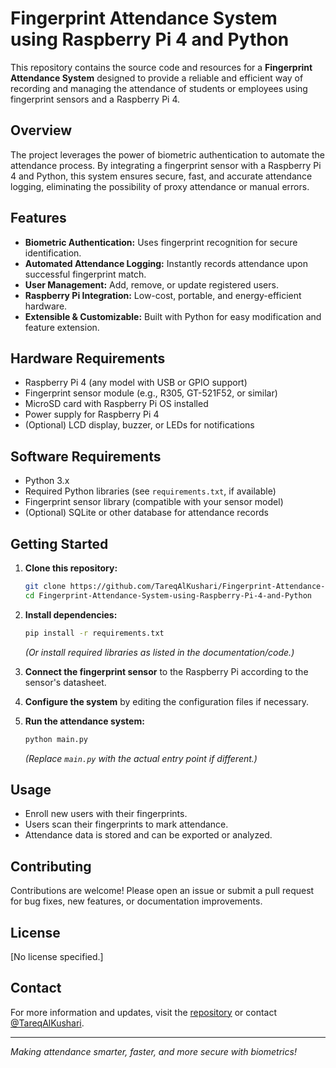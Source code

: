 # Fingerprint Attendance System using Raspberry Pi 4 and Python

This repository contains the source code and resources for a **Fingerprint Attendance System** designed to provide a reliable and efficient way of recording and managing the attendance of students or employees using fingerprint sensors and a Raspberry Pi 4.

## Overview

The project leverages the power of biometric authentication to automate the attendance process. By integrating a fingerprint sensor with a Raspberry Pi 4 and Python, this system ensures secure, fast, and accurate attendance logging, eliminating the possibility of proxy attendance or manual errors.

## Features

- **Biometric Authentication:** Uses fingerprint recognition for secure identification.
- **Automated Attendance Logging:** Instantly records attendance upon successful fingerprint match.
- **User Management:** Add, remove, or update registered users.
- **Raspberry Pi Integration:** Low-cost, portable, and energy-efficient hardware.
- **Extensible & Customizable:** Built with Python for easy modification and feature extension.

## Hardware Requirements

- Raspberry Pi 4 (any model with USB or GPIO support)
- Fingerprint sensor module (e.g., R305, GT-521F52, or similar)
- MicroSD card with Raspberry Pi OS installed
- Power supply for Raspberry Pi 4
- (Optional) LCD display, buzzer, or LEDs for notifications

## Software Requirements

- Python 3.x
- Required Python libraries (see `requirements.txt`, if available)
- Fingerprint sensor library (compatible with your sensor model)
- (Optional) SQLite or other database for attendance records

## Getting Started

1. **Clone this repository:**
   ```bash
   git clone https://github.com/TareqAlKushari/Fingerprint-Attendance-System-using-Raspberry-Pi-4-and-Python.git
   cd Fingerprint-Attendance-System-using-Raspberry-Pi-4-and-Python
   ```

2. **Install dependencies:**
   ```bash
   pip install -r requirements.txt
   ```
   *(Or install required libraries as listed in the documentation/code.)*

3. **Connect the fingerprint sensor** to the Raspberry Pi according to the sensor's datasheet.

4. **Configure the system** by editing the configuration files if necessary.

5. **Run the attendance system:**
   ```bash
   python main.py
   ```
   *(Replace `main.py` with the actual entry point if different.)*

## Usage

- Enroll new users with their fingerprints.
- Users scan their fingerprints to mark attendance.
- Attendance data is stored and can be exported or analyzed.

## Contributing

Contributions are welcome! Please open an issue or submit a pull request for bug fixes, new features, or documentation improvements.

## License

[No license specified.]

## Contact

For more information and updates, visit the [repository](https://github.com/TareqAlKushari/Fingerprint-Attendance-System-using-Raspberry-Pi-4-and-Python) or contact [@TareqAlKushari](https://github.com/TareqAlKushari).

---
*Making attendance smarter, faster, and more secure with biometrics!*
